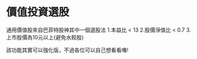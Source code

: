 # 價值投資選股
通用價值股來自巴菲特股神其中一個選股法
1.本益比 < 13
2.股價淨值比 < 0.7
3.上市股價為10元以上(避免水餃股)

該功能其實可以強化版，不過各位可以自己想看看嚕!

